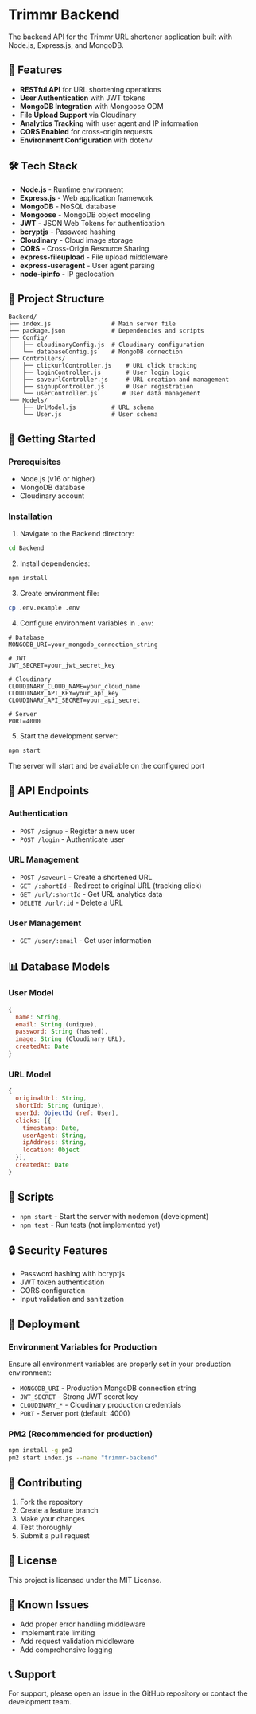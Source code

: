 # Trimmr Backend

The backend API for the Trimmr URL shortener application built with Node.js, Express.js, and MongoDB.

## 🚀 Features

- **RESTful API** for URL shortening operations
- **User Authentication** with JWT tokens
- **MongoDB Integration** with Mongoose ODM
- **File Upload Support** via Cloudinary
- **Analytics Tracking** with user agent and IP information
- **CORS Enabled** for cross-origin requests
- **Environment Configuration** with dotenv

## 🛠️ Tech Stack

- **Node.js** - Runtime environment
- **Express.js** - Web application framework
- **MongoDB** - NoSQL database
- **Mongoose** - MongoDB object modeling
- **JWT** - JSON Web Tokens for authentication
- **bcryptjs** - Password hashing
- **Cloudinary** - Cloud image storage
- **CORS** - Cross-Origin Resource Sharing
- **express-fileupload** - File upload middleware
- **express-useragent** - User agent parsing
- **node-ipinfo** - IP geolocation

## 📁 Project Structure

```
Backend/
├── index.js                 # Main server file
├── package.json             # Dependencies and scripts
├── Config/
│   ├── cloudinaryConfig.js  # Cloudinary configuration
│   └── databaseConfig.js    # MongoDB connection
├── Controllers/
│   ├── clickurlController.js    # URL click tracking
│   ├── loginController.js       # User login logic
│   ├── saveurlController.js     # URL creation and management
│   ├── signupController.js      # User registration
│   └── userController.js       # User data management
└── Models/
    ├── UrlModel.js          # URL schema
    └── User.js              # User schema
```

## 🚀 Getting Started

### Prerequisites
- Node.js (v16 or higher)
- MongoDB database
- Cloudinary account

### Installation

1. Navigate to the Backend directory:
```bash
cd Backend
```

2. Install dependencies:
```bash
npm install
```

3. Create environment file:
```bash
cp .env.example .env
```

4. Configure environment variables in `.env`:
```env
# Database
MONGODB_URI=your_mongodb_connection_string

# JWT
JWT_SECRET=your_jwt_secret_key

# Cloudinary
CLOUDINARY_CLOUD_NAME=your_cloud_name
CLOUDINARY_API_KEY=your_api_key
CLOUDINARY_API_SECRET=your_api_secret

# Server
PORT=4000
```

5. Start the development server:
```bash
npm start
```

The server will start and be available on the configured port

## 📡 API Endpoints

### Authentication
- `POST /signup` - Register a new user
- `POST /login` - Authenticate user

### URL Management
- `POST /saveurl` - Create a shortened URL
- `GET /:shortId` - Redirect to original URL (tracking click)
- `GET /url/:shortId` - Get URL analytics data
- `DELETE /url/:id` - Delete a URL

### User Management
- `GET /user/:email` - Get user information

## 📊 Database Models

### User Model
```javascript
{
  name: String,
  email: String (unique),
  password: String (hashed),
  image: String (Cloudinary URL),
  createdAt: Date
}
```

### URL Model
```javascript
{
  originalUrl: String,
  shortId: String (unique),
  userId: ObjectId (ref: User),
  clicks: [{
    timestamp: Date,
    userAgent: String,
    ipAddress: String,
    location: Object
  }],
  createdAt: Date
}
```

## 🔧 Scripts

- `npm start` - Start the server with nodemon (development)
- `npm test` - Run tests (not implemented yet)

## 🔒 Security Features

- Password hashing with bcryptjs
- JWT token authentication
- CORS configuration
- Input validation and sanitization

## 🚀 Deployment

### Environment Variables for Production
Ensure all environment variables are properly set in your production environment:

- `MONGODB_URI` - Production MongoDB connection string
- `JWT_SECRET` - Strong JWT secret key
- `CLOUDINARY_*` - Cloudinary production credentials
- `PORT` - Server port (default: 4000)

### PM2 (Recommended for production)
```bash
npm install -g pm2
pm2 start index.js --name "trimmr-backend"
```

## 🤝 Contributing

1. Fork the repository
2. Create a feature branch
3. Make your changes
4. Test thoroughly
5. Submit a pull request

## 📝 License

This project is licensed under the MIT License.

## 🐛 Known Issues

- Add proper error handling middleware
- Implement rate limiting
- Add request validation middleware
- Add comprehensive logging

## 📞 Support

For support, please open an issue in the GitHub repository or contact the development team.